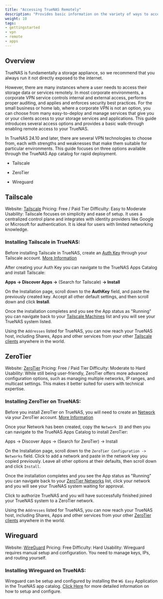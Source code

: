 ```yaml
---
title: "Accessing TrueNAS Remotely"
description: "Provides basic information on the variety of ways to access TrueNAS remotely"
weight: 10
tags:
- gettingstarted
- vpn
- remote
- apps
---
```


## Overview

TrueNAS is fundamentally a storage appliance, so we recommend that you always run it not directly exposed to the internet.

However, there are many instances where a user needs to access their storage data or services remotely. 
In most corporate environments, a corporate VPN service controls internal and external access, performs proper auditing, and applies and enforces security best practices. 
For the small business or home lab, where a corporate VPN is not an option, you can choose from many easy-to-deploy and manage services that give you or your clients access to your storage services and applications. 
This guide introduces several access options and provides a basic walk-through enabling remote access to your TrueNAS.

In TrueNAS 24.10 and later, there are several VPN technologies to choose from, each with strengths and weaknesses that make them suitable for particular environments. 
This guide focuses on three options available through the TrueNAS App catalog for rapid deployment. 

- Tailscale

- ZeroTier

- Wireguard

## Tailscale

Website: [Tailscale](https://www.tailscale.com/)
Pricing: Free / Paid Tier
Difficulty: Easy to Moderate
Usability: Tailscale focuses on simplicity and ease of setup. It uses a centralized control plane and integrates with identity providers like Google or Microsoft for authentication. It is ideal for users with limited networking knowledge.

### Installing Tailscale in TrueNAS:

Before installing Tailscale in TrueNAS, create an [Auth Key](https://login.tailscale.com/admin/settings/keys) through your Tailscale account. [More Information](https://tailscale.com/kb/1085/auth-keys)

After creating your Auth Key you can navigate to the TrueNAS Apps Catalog and install Tailscale:

**Apps -> Discover Apps ->** (Search for Tailscale) **-> Install**

On the Installation page, scroll down to the **AuthKey** field, and paste the previously created key. Accept all other default settings, and then scroll down and click **Install**.

Once the installation completes and you see the App status as "Running" you can navigate back to your [Tailscale Machines](https://login.tailscale.com/admin/machines) list and you will see your TrueNAS system listed.

Using the `Addresses` listed for TrueNAS, you can now reach your TrueNAS host, including Shares, Apps and other services from your other [Tailscale clients](https://tailscale.com/download) anywhere in the world. 



## ZeroTier

Website: [ZeroTier](https://www.zerotier.com/)
Pricing: Free / Paid Tier
Difficulty: Moderate to Hard
Usability: While still being user-friendly, ZeroTier offers more advanced configuration options, such as managing multiple networks, IP ranges, and multicast settings. This makes it better suited for users with technical expertise.

### Installing ZeroTier on TrueNAS:

Before you install ZeroTier on TrueNAS, you will need to create an [Network](https://my.zerotier.com/network) via your ZeroTier account. [More Information](https://docs.zerotier.com/start)

Once your Network has been created, copy the `Network ID` and then you can navigate to the TrueNAS Apps Catalog to install ZeroTier:

Apps -> Discover Apps -> (Search for ZeroTier) -> Install

On the Installation page, scroll down to the `ZeroTier Configuration -> Networks` field. Click to add a network and paste in the network key you copied previously. Leave all other options at their defaults, then scroll down and click `Install`.

Once the installation completes and you see the App status as "Running" you can navigate back to your [ZeroTier Networks](https://my.zerotier.com/networks) list, click your network and you will see your TrueNAS system waiting for approval.

Click to authorize TrueNAS and you will have successfully finished joined your TrueNAS system to a ZeroTier network.

Using the `Addresses` listed for TrueNAS, you can now reach your TrueNAS host, including Shares, Apps and other services from your other [ZeroTier clients](https://www.zerotier.com/download/) anywhere in the world. 



## Wireguard

Website: [WireGuard](https://www.wireguard.com)
Pricing: Free
Difficulty: Hard
Usability: Wireguard requires manual setup and configuration. You need to manage keys, IPs, and routing yourself.

### Installing Wireguard on TrueNAS:

Wireguard can be setup and configured by installing the `WG Easy` Application in the TrueNAS app catalog. [Click Here](https://www.truenas.com/docs/truenasapps/stableapps/installwgeasyapp/) for more detailed information on how to setup and configure.
